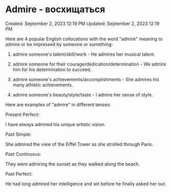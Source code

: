 # Admire - восхищаться

Created: September 2, 2023 12:19 PM
Updated: September 2, 2023 12:19 PM

Here are 4 popular English collocations with the word "admire" meaning to admire or be impressed by someone or something:

1. admire someone's talent/skill/work - He admires her musical talent.

2. admire someone for their courage/dedication/determination - We admire him for his determination to succeed.

3. admire someone's achievements/accomplishments - She admires his many athletic achievements.

4. admire someone's beauty/style/taste - I admire her sense of style.

Here are examples of "admire" in different tenses:

Present Perfect:

I have always admired his unique artistic vision.

Past Simple:

She admired the view of the Eiffel Tower as she strolled through Paris.

Past Continuous:

They were admiring the sunset as they walked along the beach.

Past Perfect:

He had long admired her intelligence and wit before he finally asked her out.